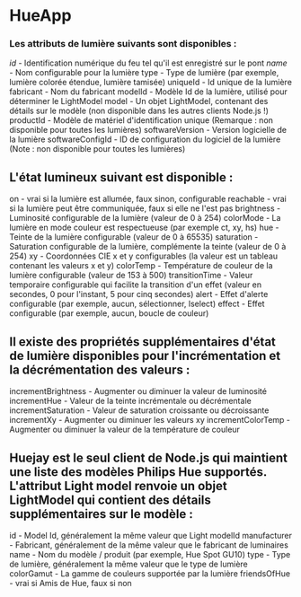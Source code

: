 # HueApp
### Les attributs de lumière suivants sont disponibles :

<em> id </em>  - Identification numérique du feu tel qu'il est enregistré sur le pont
<em> name </em>- Nom configurable pour la lumière
type - Type de lumière (par exemple, lumière colorée étendue, lumière tamisée)
uniqueId - Id unique de la lumière
fabricant - Nom du fabricant
modelId - Modèle Id de la lumière, utilisé pour déterminer le LightModel
model - Un objet LightModel, contenant des détails sur le modèle (non disponible dans les autres clients Node.js !)
productId - Modèle de matériel d'identification unique (Remarque : non disponible pour toutes les lumières)
softwareVersion - Version logicielle de la lumière
softwareConfigId - ID de configuration du logiciel de la lumière (Note : non disponible pour toutes les lumières)

## L'état lumineux suivant est disponible :

on - vrai si la lumière est allumée, faux sinon, configurable
reachable  - vrai si la lumière peut être communiquée, faux si elle ne l'est pas
brightness  - Luminosité configurable de la lumière (valeur de 0 à 254)
colorMode - La lumière en mode couleur est respectueuse (par exemple ct, xy, hs)
hue  - Teinte de la lumière configurable (valeur de 0 à 65535)
saturation - Saturation configurable de la lumière, complémente la teinte (valeur de 0 à 254)
xy - Coordonnées CIE x et y configurables (la valeur est un tableau contenant les valeurs x et y)
colorTemp - Température de couleur de la lumière configurable (valeur de 153 à 500)
transitionTime - Valeur temporaire configurable qui facilite la transition d'un effet (valeur en secondes, 0 pour l'instant, 5 pour cinq secondes)
alert - Effet d'alerte configurable (par exemple, aucun, sélectionner, lselect)
effect - Effet configurable (par exemple, aucun, boucle de couleur)

## Il existe des propriétés supplémentaires d'état de lumière disponibles pour l'incrémentation et la décrémentation des valeurs :

incrementBrightness - Augmenter ou diminuer la valeur de luminosité
incrementHue - Valeur de la teinte incrémentale ou décrémentale
incrementSaturation - Valeur de saturation croissante ou décroissante
incrementXy - Augmenter ou diminuer les valeurs xy
incrementColorTemp - Augmenter ou diminuer la valeur de la température de couleur

## Huejay est le seul client de Node.js qui maintient une liste des modèles Philips Hue supportés. L'attribut Light model renvoie un objet LightModel qui contient des détails supplémentaires sur le modèle :

id - Model Id, généralement la même valeur que Light modelId
manufacturer  - Fabricant, généralement de la même valeur que le fabricant de luminaires
name - Nom du modèle / produit (par exemple, Hue Spot GU10)
type - Type de lumière, généralement la même valeur que le type de lumière
colorGamut - La gamme de couleurs supportée par la lumière
friendsOfHue - vrai si Amis de Hue, faux si non
